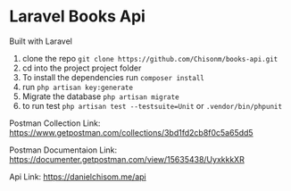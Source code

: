 # Laravel Books Api
Built with Laravel 


1. clone the repo `git clone https://github.com/Chisonm/books-api.git`
2. cd into the project project folder
3. To install the dependencies run `composer install`
4. run `php artisan key:generate`
5. Migrate the database `php artisan migrate`
6. to run test `php artisan test --testsuite=Unit` or `.vendor/bin/phpunit`


Postman Collection Link: https://www.getpostman.com/collections/3bd1fd2cb8f0c5a65dd5

Postman Documentaion Link: https://documenter.getpostman.com/view/15635438/UyxkkkXR

Api Link: https://danielchisom.me/api
